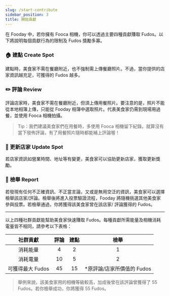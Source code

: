 ```yaml
---
slug: /start-contribute
sidebar_position: 3
title: 開始貢獻
---
```


在 Fooday 中，若你擁有 Fooca 相機，你可以透過主要四種貢獻賺取 Fudos。以下將說明每個貢獻行為的限制及 Fudos 獎勵多寡。

### 🏠 建點 Create Spot
建點時，美食家不需在餐廳附近，也不強制需上傳餐廳照片。不過，當你提供的店家資訊越充足，可獲得的 Fudos 越多。  


### ✏️ 評論 Review
評論店家時，美食家不需在餐廳附近，但須上傳用餐照片。要注意的是，照片不能從本地相簿上傳，只能從 Fooday 相簿中選取照片。代表美食家仍需到現場用過餐，並使用 Fooca 相機拍攝。


>Tip：我們建議美食家們在用餐時，多使用 Fooca 相機留下紀錄。就算沒有當下發佈評論，有了用餐照片隨時都能補上評論喔！



### 👷 更新店家 Update Spot
若店家資訊如營業時間、地址等有變更，美食家可以協助更新店家，獲取更新獎勵。  



### 🚨 檢舉 Report
若發現有任何不正確資訊、不正當言論，又或是無用空泛的資訊，美食家可以選擇檢舉該店家/評論。檢舉後將進入投票驗證流程，Fooday 將隨機挑選其他美食家參與投票。若檢舉通過，你將獲得該美食家曾在該店家/ 評論獲得的 Fudos。  

***


  
以上四種社群貢獻能幫助美食家快速賺取 Fudos。每種貢獻所需能量及相機消耗電量皆不相同，請參考以下表格：  



| 社群貢獻        | 評論          | 建點          | 檢舉         |
|:---:        | :---:        |:---:       | :---:       |
| 消耗能量 | 4 | 2 | 1 |
| 消耗電量       | 10       | 5       | 2       |
| 可獲得最大 Fudos         | 45         | 15         | *原評論/店家所價值的 Fudos         |
  


>舉例來說，該美食家用的相機等級較高，加成後曾在該評論曾獲得了 55 Fudos。若你檢舉成功，你將獲得 55 Fudos。


